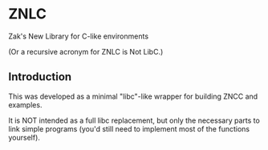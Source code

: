# ZNLC
Zak's New Library for C-like environments

(Or a recursive acronym for ZNLC is Not LibC.)

## Introduction

This was developed as a minimal "libc"-like wrapper for building ZNCC and examples.

It is NOT intended as a full libc replacement, but only the necessary parts to link simple programs (you'd still need to implement most of the functions yourself).
